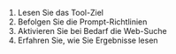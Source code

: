 1. Lesen Sie das Tool-Ziel
2. Befolgen Sie die Prompt-Richtlinien
3. Aktivieren Sie bei Bedarf die Web-Suche
4. Erfahren Sie, wie Sie Ergebnisse lesen

